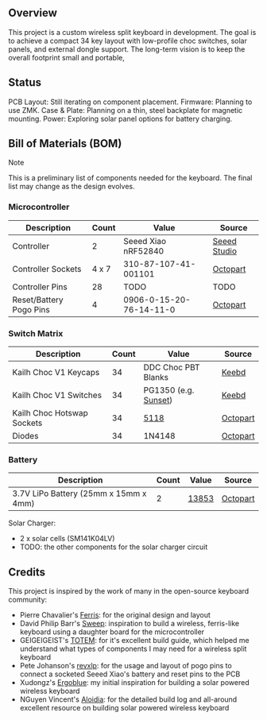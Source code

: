 ## Overview

This project is a custom wireless split keyboard in development. The goal is to achieve a compact 34 key layout with low-profile choc switches, solar panels, and external dongle support. The long-term vision is to keep the overall footprint small and portable,

## Status

PCB Layout: Still iterating on component placement.
Firmware: Planning to use ZMK.
Case & Plate: Planning on a thin, steel backplate for magnetic mounting.
Power: Exploring solar panel options for battery charging.

## Bill of Materials (BOM)

> [!NOTE]
> This is a preliminary list of components needed for the keyboard. The final list may change as the design evolves.

### Microcontroller

| Description | Count | Value | Source |
|-------------|-------|-------|--------|
| Controller | 2 | Seeed Xiao nRF52840 | [Seeed Studio](https://www.seeedstudio.com/Seeed-XIAO-BLE-nRF52840-p-5201.html) |
| Controller Sockets | 4 x 7 | 310-87-107-41-001101 | [Octopart](https://octopart.com/310-87-107-41-001101-preci-dip-21424489) |
| Controller Pins | 28 | TODO | TODO |
| Reset/Battery Pogo Pins | 4 | 0906-0-15-20-76-14-11-0 | [Octopart](https://octopart.com/0906-0-15-20-76-14-11-0-mill-max-259418) |

### Switch Matrix
| Description | Count | Value | Source |
|-------------|-------|-------|--------|
| Kailh Choc V1 Keycaps | 34 | DDC Choc PBT Blanks | [Keebd](https://keebd.com/products/ddc-choc-pbt-blank-keycaps?variant=43210242785432) |
| Kailh Choc V1 Switches | 34 | PG1350 (e.g. [Sunset](https://cdn.shopify.com/s/files/1/0523/0847/6068/files/Choc_Sunset_datasheet.pdf))  | [Keebd](https://keebd.com/products/sunset-tactile-choc-switches?variant=41676091981976) |
| Kailh Choc Hotswap Sockets | 34 | [5118](https://cdn-shop.adafruit.com/product-files/5118/5118-Choc-Socket.pdf) | [Octopart](https://octopart.com/5118-adafruit+industries-119967299) |
| Diodes | 34 | 1N4148 | [Octopart](https://octopart.com/search?q=1n4148) |

### Battery
| Description | Count | Value | Source |
|-------------|-------|-------|--------|
| 3.7V LiPo Battery (25mm x 15mm x 4mm) | 2 | [13853](https://cdn.sparkfun.com/datasheets/Prototyping/spe-00-DTP401525-110mah-en-1.0ver.pdf) | [Octopart](https://octopart.com/prt-13853-sparkfun-76382075) |

Solar Charger:
- 2 x solar cells (SM141K04LV)
- TODO: the other components for the solar charger circuit

## Credits

This project is inspired by the work of many in the open-source keyboard community:

- Pierre Chavalier's [Ferris](https://github.com/pierrechevalier83/ferris): for the original design and layout
- David Philip Barr's [Sweep](https://github.com/davidphilipbarr/Sweep/): inspiration to build a wireless, ferris-like keyboard using a daughter board for the microcontroller  
- GEIGEIGEIST's [TOTEM](https://github.com/GEIGEIGEIST/TOTEM): for it's excellent build guide, which helped me understand what types of components I may need for a wireless split keyboard
- Pete Johanson's [revxlp](https://gitlab.com/lpgalaxy/revxlp): for the usage and layout of pogo pins to connect a socketed Seeed Xiao's battery and reset pins to the PCB
- Xudongz's [Ergoblue](https://www.xudongz.com/blog/2020/ergoblue/): my initial inspiration for building a solar powered wireless keyboard
- NGuyen Vincent's [Aloidia](https://hackaday.io/project/189688-aloidia-wireless-split-solar-powered-keyboard): for the detailed build log and all-around excellent resource on building solar powered wireless keyboard
